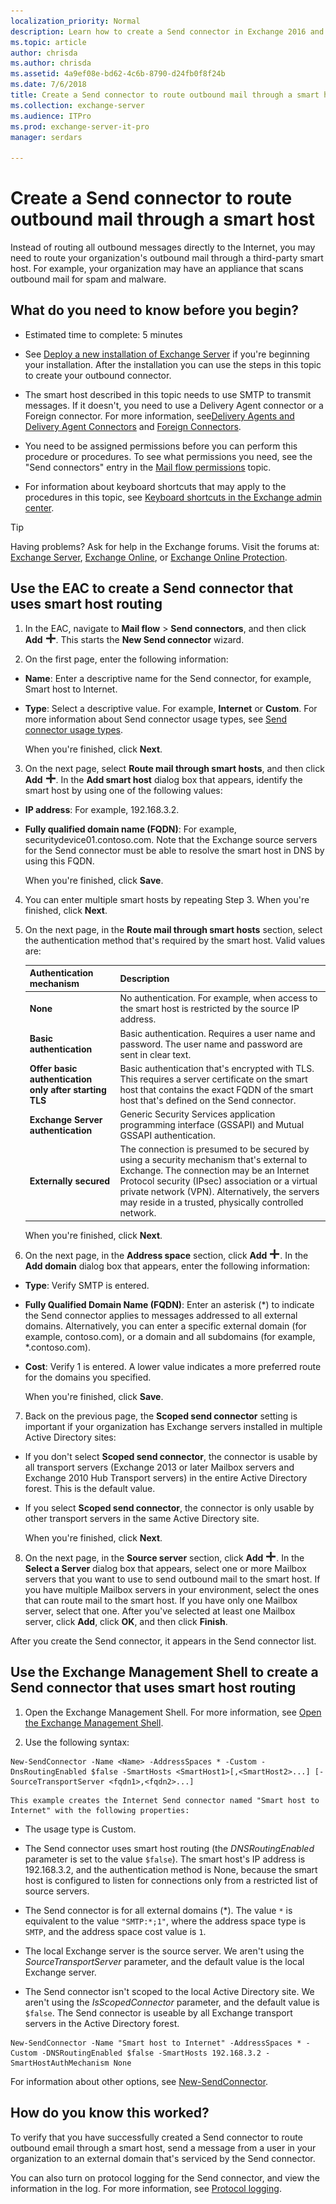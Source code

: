 ```yaml
---
localization_priority: Normal
description: Learn how to create a Send connector in Exchange 2016 and Exchange 2019 that's configured to route outbound mail through a smart host.
ms.topic: article
author: chrisda
ms.author: chrisda
ms.assetid: 4a9ef08e-bd62-4c6b-8790-d24fb0f8f24b
ms.date: 7/6/2018
title: Create a Send connector to route outbound mail through a smart host
ms.collection: exchange-server
ms.audience: ITPro
ms.prod: exchange-server-it-pro
manager: serdars

---
```


# Create a Send connector to route outbound mail through a smart host

Instead of routing all outbound messages directly to the Internet, you may need to route your organization's outbound mail through a third-party smart host. For example, your organization may have an appliance that scans outbound mail for spam and malware.
  
## What do you need to know before you begin?

- Estimated time to complete: 5 minutes
    
- See [Deploy a new installation of Exchange Server](../../plan-and-deploy/deploy-new-installations/deploy-new-installations.md) if you're beginning your installation. After the installation you can use the steps in this topic to create your outbound connector.
    
- The smart host described in this topic needs to use SMTP to transmit messages. If it doesn't, you need to use a Delivery Agent connector or a Foreign connector. For more information, see[Delivery Agents and Delivery Agent Connectors](http://technet.microsoft.com/library/38c942ee-b59d-47ec-87eb-bebad441ada5.aspx) and [Foreign Connectors](http://technet.microsoft.com/library/21c6a7a9-f4d2-4359-9ac9-930701b63a4e.aspx).
    
- You need to be assigned permissions before you can perform this procedure or procedures. To see what permissions you need, see the "Send connectors" entry in the [Mail flow permissions](../../permissions/feature-permissions/mail-flow-permissions.md) topic.
    
- For information about keyboard shortcuts that may apply to the procedures in this topic, see [Keyboard shortcuts in the Exchange admin center](../../about-documentation/exchange-admin-center-keyboard-shortcuts.md).
    
> [!TIP]
> Having problems? Ask for help in the Exchange forums. Visit the forums at: [Exchange Server](https://go.microsoft.com/fwlink/p/?linkId=60612), [Exchange Online](https://go.microsoft.com/fwlink/p/?linkId=267542), or [Exchange Online Protection](https://go.microsoft.com/fwlink/p/?linkId=285351).
  
## Use the EAC to create a Send connector that uses smart host routing

1. In the EAC, navigate to **Mail flow** \> **Send connectors**, and then click **Add** ![Add icon](../../media/ITPro_EAC_AddIcon.png). This starts the **New Send connector** wizard.
    
2. On the first page, enter the following information:
    
  - **Name**: Enter a descriptive name for the Send connector, for example, Smart host to Internet.
    
  - **Type**: Select a descriptive value. For example, **Internet** or **Custom**. For more information about Send connector usage types, see [Send connector usage types](send-connectors.md#send-connector-usage-types).
    
    When you're finished, click **Next**.
    
3. On the next page, select **Route mail through smart hosts**, and then click **Add** ![Add icon](../../media/ITPro_EAC_AddIcon.png). In the **Add smart host** dialog box that appears, identify the smart host by using one of the following values: 
    
  - **IP address**: For example, 192.168.3.2.
    
  - **Fully qualified domain name (FQDN)**: For example, securitydevice01.contoso.com. Note that the Exchange source servers for the Send connector must be able to resolve the smart host in DNS by using this FQDN.
    
    When you're finished, click **Save**.
    
4. You can enter multiple smart hosts by repeating Step 3. When you're finished, click **Next**.
    
5. On the next page, in the **Route mail through smart hosts** section, select the authentication method that's required by the smart host. Valid values are: 
    
    |**Authentication mechanism**|**Description**|
    |:-----|:-----|
    |**None** <br/> |No authentication. For example, when access to the smart host is restricted by the source IP address.  <br/> |
    |**Basic authentication** <br/> |Basic authentication. Requires a user name and password. The user name and password are sent in clear text.  <br/> |
    |**Offer basic authentication only after starting TLS** <br/> |Basic authentication that's encrypted with TLS. This requires a server certificate on the smart host that contains the exact FQDN of the smart host that's defined on the Send connector.  <br/> |
    |**Exchange Server authentication** <br/> |Generic Security Services application programming interface (GSSAPI) and Mutual GSSAPI authentication.  <br/> |
    |**Externally secured** <br/> |The connection is presumed to be secured by using a security mechanism that's external to Exchange. The connection may be an Internet Protocol security (IPsec) association or a virtual private network (VPN). Alternatively, the servers may reside in a trusted, physically controlled network.  <br/> |
   
    When you're finished, click **Next**.
    
6. On the next page, in the **Address space** section, click **Add** ![Add icon](../../media/ITPro_EAC_AddIcon.png). In the **Add domain** dialog box that appears, enter the following information: 
    
  - **Type**: Verify SMTP is entered.
    
  - **Fully Qualified Domain Name (FQDN)**: Enter an asterisk (\*) to indicate the Send connector applies to messages addressed to all external domains. Alternatively, you can enter a specific external domain (for example, contoso.com), or a domain and all subdomains (for example, \*.contoso.com).
    
  - **Cost**: Verify 1 is entered. A lower value indicates a more preferred route for the domains you specified.
    
    When you're finished, click **Save**.
    
7. Back on the previous page, the **Scoped send connector** setting is important if your organization has Exchange servers installed in multiple Active Directory sites: 
    
  - If you don't select **Scoped send connector**, the connector is usable by all transport servers (Exchange 2013 or later Mailbox servers and Exchange 2010 Hub Transport servers) in the entire Active Directory forest. This is the default value.
    
  - If you select **Scoped send connector**, the connector is only usable by other transport servers in the same Active Directory site.
    
    When you're finished, click **Next**.
    
8. On the next page, in the **Source server** section, click **Add** ![Add icon](../../media/ITPro_EAC_AddIcon.png). In the **Select a Server** dialog box that appears, select one or more Mailbox servers that you want to use to send outbound mail to the smart host. If you have multiple Mailbox servers in your environment, select the ones that can route mail to the smart host. If you have only one Mailbox server, select that one. After you've selected at least one Mailbox server, click **Add**, click **OK**, and then click **Finish**.
    
After you create the Send connector, it appears in the Send connector list.
  
## Use the Exchange Management Shell to create a Send connector that uses smart host routing

1. Open the Exchange Management Shell. For more information, see [Open the Exchange Management Shell](http://technet.microsoft.com/library/63976059-25f8-4b4f-b597-633e78b803c0.aspx).
    
2. Use the following syntax:
    
  ```
  New-SendConnector -Name <Name> -AddressSpaces * -Custom -DnsRoutingEnabled $false -SmartHosts <SmartHost1>[,<SmartHost2>...] [-SourceTransportServer <fqdn1>,<fqdn2>...]
  ```

    This example creates the Internet Send connector named "Smart host to Internet" with the following properties:
    
  - The usage type is Custom.
    
  - The Send connector uses smart host routing (the _DNSRoutingEnabled_ parameter is set to the value `$false`). The smart host's IP address is 192.168.3.2, and the authentication method is None, because the smart host is configured to listen for connections only from a restricted list of source servers.
    
  - The Send connector is for all external domains (\*). The value `*` is equivalent to the value `"SMTP:*;1"`, where the address space type is `SMTP`, and the address space cost value is `1`.
    
  - The local Exchange server is the source server. We aren't using the _SourceTransportServer_ parameter, and the default value is the local Exchange server.
    
  - The Send connector isn't scoped to the local Active Directory site. We aren't using the _IsScopedConnector_ parameter, and the default value is `$false`. The Send connector is useable by all Exchange transport servers in the Active Directory forest.
    
  ```
  New-SendConnector -Name "Smart host to Internet" -AddressSpaces * -Custom -DNSRoutingEnabled $false -SmartHosts 192.168.3.2 -SmartHostAuthMechanism None
  ```

For information about other options, see [New-SendConnector](http://technet.microsoft.com/library/7b315ab0-8778-4835-a252-fb94129d7a8e.aspx).
  
## How do you know this worked?

To verify that you have successfully created a Send connector to route outbound email through a smart host, send a message from a user in your organization to an external domain that's serviced by the Send connector.
  
You can also turn on protocol logging for the Send connector, and view the information in the log. For more information, see [Protocol logging](protocol-logging.md).
  


